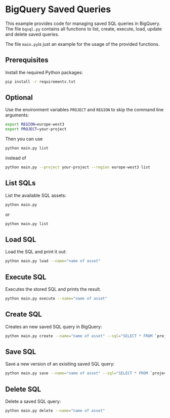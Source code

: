 # BigQuery Saved Queries
This example provides code for managing saved SQL queries in BigQuery. The file
`bqsql.py` contains all functions to list, create, execute, load, update and
delete saved queries.

The file `main.py`is just an example for the usage of the provided functions.

## Prerequisites
Install the required Python packages:

```bash
pip install -r requirements.txt
```

## Optional
Use the environment variables `PROJECT` and `REGION` to skip the command line
arguments:

```bash
export REGION=europe-west3
export PROJECT=your-project
```

Then you can use

```bash
python main.py list
```

instead of

```bash
python main.py --project your-project --region europe-west3 list
```

## List SQLs
List the available SQL assets:

```bash
python main.py
```

or

```bash
python main.py list
```

## Load SQL
Load the SQL and print it out:

```bash
python main.py load --name="name of asset"
```

## Execute SQL
Executes the stored SQL and prints the result.

```bash
python main.py execute --name="name of asset"
```

## Create SQL
Creates an new saved SQL query in BigQuery:

```bash
python main.py create --name="name of asset" --sql="SELECT * FROM `project.dataset.table`"
```

## Save SQL
Save a new version of an exisiting saved SQL query:

```bash
python main.py save --name="name of asset" --sql="SELECT * FROM `project.dataset.table`"
```

## Delete SQL
Delete a saved SQL query:

```bash
python main.py delete --name="name of asset"
```